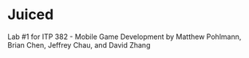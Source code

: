 Juiced
======

Lab #1 for ITP 382 - Mobile Game Development by Matthew Pohlmann, Brian Chen, Jeffrey Chau, and David Zhang
